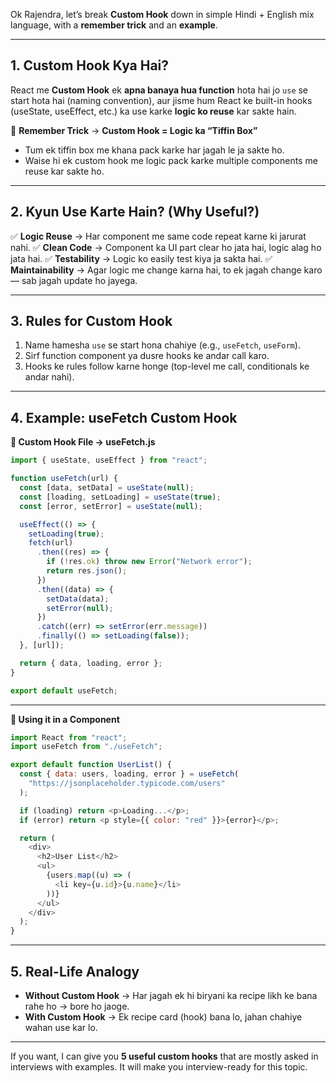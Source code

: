 Ok Rajendra, let’s break **Custom Hook** down in simple Hindi + English mix language, with a **remember trick** and an **example**.

---

## **1. Custom Hook Kya Hai?**

React me **Custom Hook** ek **apna banaya hua function** hota hai jo `use` se start hota hai (naming convention),
aur jisme hum React ke built-in hooks (useState, useEffect, etc.) ka use karke **logic ko reuse** kar sakte hain.

📌 **Remember Trick** →
**Custom Hook = Logic ka “Tiffin Box”**

- Tum ek tiffin box me khana pack karke har jagah le ja sakte ho.
- Waise hi ek custom hook me logic pack karke multiple components me reuse kar sakte ho.

---

## **2. Kyun Use Karte Hain? (Why Useful?)**

✅ **Logic Reuse** → Har component me same code repeat karne ki jarurat nahi.
✅ **Clean Code** → Component ka UI part clear ho jata hai, logic alag ho jata hai.
✅ **Testability** → Logic ko easily test kiya ja sakta hai.
✅ **Maintainability** → Agar logic me change karna hai, to ek jagah change karo — sab jagah update ho jayega.

---

## **3. Rules for Custom Hook**

1. Name hamesha `use` se start hona chahiye (e.g., `useFetch`, `useForm`).
2. Sirf function component ya dusre hooks ke andar call karo.
3. Hooks ke rules follow karne honge (top-level me call, conditionals ke andar nahi).

---

## **4. Example: useFetch Custom Hook**

**🔹 Custom Hook File → useFetch.js**

```javascript
import { useState, useEffect } from "react";

function useFetch(url) {
  const [data, setData] = useState(null);
  const [loading, setLoading] = useState(true);
  const [error, setError] = useState(null);

  useEffect(() => {
    setLoading(true);
    fetch(url)
      .then((res) => {
        if (!res.ok) throw new Error("Network error");
        return res.json();
      })
      .then((data) => {
        setData(data);
        setError(null);
      })
      .catch((err) => setError(err.message))
      .finally(() => setLoading(false));
  }, [url]);

  return { data, loading, error };
}

export default useFetch;
```

---

**🔹 Using it in a Component**

```javascript
import React from "react";
import useFetch from "./useFetch";

export default function UserList() {
  const { data: users, loading, error } = useFetch(
    "https://jsonplaceholder.typicode.com/users"
  );

  if (loading) return <p>Loading...</p>;
  if (error) return <p style={{ color: "red" }}>{error}</p>;

  return (
    <div>
      <h2>User List</h2>
      <ul>
        {users.map((u) => (
          <li key={u.id}>{u.name}</li>
        ))}
      </ul>
    </div>
  );
}
```

---

## **5. Real-Life Analogy**

- **Without Custom Hook** → Har jagah ek hi biryani ka recipe likh ke bana rahe ho → bore ho jaoge.
- **With Custom Hook** → Ek recipe card (hook) bana lo, jahan chahiye wahan use kar lo.

---

If you want, I can give you **5 useful custom hooks** that are mostly asked in interviews with examples.
It will make you interview-ready for this topic.
